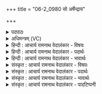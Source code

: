 +++
title = "06-2_0980 सो अर्षेन्द्राय"

+++
<details><summary>पदपाठः</summary>

सः꣢। अ꣣र्ष। इ꣡न्द्रा꣢꣯य। पी꣣त꣡ये꣢। ति꣣रः꣢। वा꣡रा꣢꣯णि। अ꣣व्य꣡या꣢। सी꣡द꣢꣯न्। ऋ꣣त꣡स्य꣢। यो꣡नि꣢꣯म्। आ। ९८०।
</details>

<details><summary>अधिमन्त्रम् (VC)</summary>

- पवमानः सोमः
- जमदग्निर्भार्गवः
- गायत्री
- षड्जः
</details>

<details><summary>हिन्दी : आचार्य रामनाथ वेदालंकार - विषयः</summary>

अगले मन्त्र में आनन्दरस के प्रवाह की आकाङ्क्षा की गयी है।
</details>

<details><summary>हिन्दी : आचार्य रामनाथ वेदालंकार - पदार्थः</summary>

पदार्थान्वयभाषाः -  हे पवमान सोम अर्थात् प्रवाहशील ब्रह्मानन्दरस! (ऋतस्य योनिम्)सत्य के आश्रय परमात्मा के(आसीदन्)पास स्थित हुआ(सः)वह प्रशंसनीय तू(अव्यया)कठिनाई से अतिक्रमण किये जाने योग्य तथा(वाराणि)योगमार्ग से रोकनेवाले व्याधि,स्त्यान,संशय,प्रमाद,आलस्य आदि विघ्नों को(तिरः)तिरस्कृत करके(इन्द्राय पीतये)जीवात्मा के पान के लिए(अर्ष)प्रवाहित हो ॥२॥
</details>

<details><summary>हिन्दी : आचार्य रामनाथ वेदालंकार - भावार्थः</summary>

भावार्थभाषाः -  परमात्मा के पास से बहा हुआ परमानन्द का प्रवाह स्तोता की आत्मभूमि को सींचता हुआ उसे सद्गुणरूप शस्यों से श्यामल कर देता है ॥२॥
</details>

<details><summary>संस्कृत : आचार्य रामनाथ वेदालंकार - विषयः</summary>

अथानन्दरसप्रवाहमाकाङ्क्षते।
</details>

<details><summary>संस्कृत : आचार्य रामनाथ वेदालंकार - पदार्थः</summary>

पदार्थान्वयभाषाः -  हे पवमान सोम प्रवहणशील ब्रह्मानन्दरस! (ऋतस्य योनिम्)सत्यस्य गृहं परमात्मानम्(आसीदन्)उपतिष्ठमानः(सः)प्रशंसनीयः त्वम्(अव्यया)अव्ययानि दुरतिक्रमणीयानि(वाराणि)योगमार्गाद् निवारकाणि व्याधिस्त्यानसंशयप्रमादालस्यादीनि विघ्नजालानि(तिरः)तिरस्कृत्य(इन्द्राय पीतये)जीवात्मनः पानाय(अर्ष)प्रस्रव ॥२॥
</details>

<details><summary>संस्कृत : आचार्य रामनाथ वेदालंकार - भावार्थः</summary>

भावार्थभाषाः -  परमात्मनः प्रस्रुतः परमानन्दप्रवाहः स्तोतुरात्मभूमिं सिञ्चंस्तां सद्गुणसस्यैः श्यामलां करोति ॥२॥
</details>

<details><summary>संस्कृत : आचार्य रामनाथ वेदालंकार - पादटिप्पनी</summary>

टिप्पणी:   १.ऋ० ९।६२।८,‘रोमा॑ण्य॒व्यया॑ सीद॒न् योना॒ वने॒ष्वा’ इति पाठः।
</details>